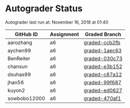 # Autograder Status
Autograder last run at: November 16, 2018 at 01:40

| GitHub ID | Assignment | Graded Branch |
|-----------|------------|---------------|
| aarozhang | a6 | [graded-ccb2fb](https://github.com/Fall2018COMP401-001/a6-aarozhang/tree/graded-ccb2fb) | 
| aychen99 | a6 | [graded-1aec63](https://github.com/Fall2018COMP401-001/a6-aychen99/tree/graded-1aec63) | 
| BenReiter | a6 | [graded-030c73](https://github.com/Fall2018COMP401-001/a6-BenReiter/tree/graded-030c73) | 
| chansun | a6 | [graded-e3b152](https://github.com/Fall2018COMP401-001/a6-chansun/tree/graded-e3b152) | 
| dsuhas99 | a6 | [graded-c87a12](https://github.com/Fall2018COMP401-001/a6-dsuhas99/tree/graded-c87a12) | 
| jhan56 | a6 | [graded-99f687](https://github.com/Fall2018COMP401-001/a6-jhan56/tree/graded-99f687) | 
| kuyon2 | a6 | [graded-ed0627](https://github.com/Fall2018COMP401-001/a6-kuyon2/tree/graded-ed0627) | 
| sowbobo12000 | a6 | [graded-470af1](https://github.com/Fall2018COMP401-001/a6-sowbobo12000/tree/graded-470af1) | 
